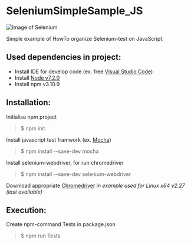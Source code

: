 # SeleniumSimpleSample_JS

![Image of Selenium](http://johnbintz.github.io/jasmine-headless-webkit/images/f5.png)

Simple example of HowTo organize Selenium-test on JavaScript.

## Used dependencies in project:

- Install IDE for develop code (ex. free [Visual Studio Code](https://code.visualstudio.com/download))
- Install [Node v7.2.0](http://nodejs.ru/)
- Install npm v3.10.9

## Installation:

Initialise npm project
> $ npm init

Install javascript test framwork (ex. [Mocha](https://mochajs.org))
> $ npm install --save-dev mocha

Install selenium-webdriver, for run chromedriver
> $ npm install --save-dev selenium-webdriver

Download appropriate [Chromedriver](https://sites.google.com/a/chromium.org/chromedriver/)
*in example used for Linux x64 v2.27 (last available)*

## Execution:

Create npm-command Tests in package.json 
> $ npm run Tests



